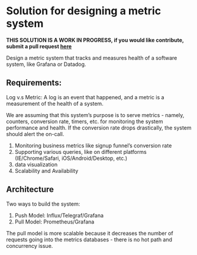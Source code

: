 # Solution for designing a metric system

**THIS SOLUTION IS A WORK IN PROGRESS, if you would like contribute, submit a pull request [here](https://github.com/HackerPen/tech-interview-questions)**

Design a metric system that tracks and measures health of a software system, like Grafana or Datadog.

## Requirements:

Log v.s Metric: A log is an event that happened, and a metric is a measurement of the health of a system.

We are assuming that this system’s purpose is to serve metrics - namely, counters, conversion rate, timers, etc. for monitoring the system performance and health. If the conversion rate drops drastically, the system should alert the on-call.

1. Monitoring business metrics like signup funnel’s conversion rate
2. Supporting various queries, like on different platforms (IE/Chrome/Safari, iOS/Android/Desktop, etc.)
3. data visualization
4. Scalability and Availability

## Architecture

Two ways to build the system:

1. Push Model: Influx/Telegraf/Grafana
2. Pull Model: Prometheus/Grafana

The pull model is more scalable because it decreases the number of requests going into the metrics databases - there is no hot path and concurrency issue.
